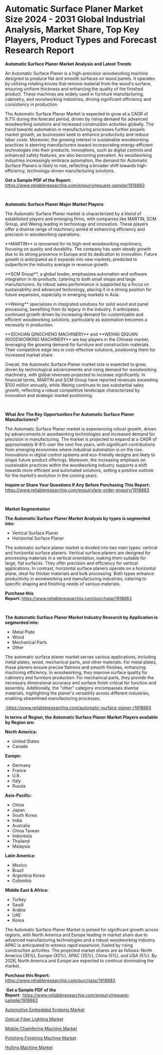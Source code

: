 <p><h1>Automatic Surface Planer Market Size 2024 - 2031 Global Industrial Analysis, Market Share, Top Key Players, Product Types and Forecast Research Report</h1></p><p><strong>Automatic Surface Planer Market Analysis and Latest Trends</strong></p>
<p><p>An Automatic Surface Planer is a high-precision woodworking machine designed to produce flat and smooth surfaces on wood panels. It operates by utilizing rotating knives that remove material from the wood's surface, ensuring uniform thickness and enhancing the quality of the finished product. These machines are widely used in furniture manufacturing, cabinetry, and woodworking industries, driving significant efficiency and consistency in production.</p><p>The Automatic Surface Planer Market is expected to grow at a CAGR of 9.7% during the forecast period, driven by rising demand for advanced woodworking solutions and increased construction activities globally. The trend towards automation in manufacturing processes further propels market growth, as businesses seek to enhance productivity and reduce labor costs. Moreover, the growing interest in sustainable woodworking practices is steering manufacturers toward incorporating energy-efficient technologies into their products. Innovations, such as digital controls and enhanced safety features, are also becoming prevalent. As woodworking industries increasingly embrace automation, the demand for Automatic Surface Planers is likely to rise, reflecting a broader shift towards high-efficiency, technology-driven manufacturing solutions.</p></p>
<p><strong>Get a Sample PDF of the Report:&nbsp;</strong> <a href="https://www.reliableresearchiq.com/enquiry/request-sample/1918883?utm_campaign=1257&utm_medium=2&utm_source=Github&utm_content=ia&utm_term=24102024&utm_id=automatic-surface-planer">https://www.reliableresearchiq.com/enquiry/request-sample/1918883</a></p>
<p>&nbsp;</p>
<p><strong>Automatic Surface Planer Major Market Players</strong></p>
<p><p>The Automatic Surface Planer market is characterized by a blend of established players and emerging firms, with companies like MARTIN, SCM Group, and Weinig leading in technology and innovation. These players offer a diverse range of machinery aimed at enhancing efficiency and precision in woodworking operations.</p><p>**MARTIN** is renowned for its high-end woodworking machinery, focusing on quality and durability. The company has seen steady growth due to its strong presence in Europe and its dedication to innovation. Future growth is anticipated as it expands into new markets, predicted to outperform the industry average in revenue growth.</p><p>**SCM Group**, a global leader, emphasizes automation and software integration in its products, catering to both small shops and large manufacturers. Its robust sales performance is supported by a focus on sustainability and advanced technology, placing it in a strong position for future expansion, especially in emerging markets in Asia.</p><p>**Weinig** specializes in integrated solutions for solid wood and panel processing, benefiting from its legacy in the industry. It anticipates continued growth driven by increasing demand for customizable and efficient woodworking solutions, particularly as automation becomes a necessity in production.</p><p>**SICHUAN QINGCHENG MACHINERY** and **WEIHAI QIQUAN WOODWORKING MACHINERY** are key players in the Chinese market, leveraging the growing demand for furniture and construction materials. Their competitive edge lies in cost-effective solutions, positioning them for increased market share.</p><p>Overall, the Automatic Surface Planer market size is expected to grow, driven by technological advancements and rising demand for woodworking machinery, with global revenues projected to increase significantly. In financial terms, MARTIN and SCM Group have reported revenues exceeding $100 million annually, while Weinig continues to see substantial sales growth, reflecting a robust competitive landscape characterized by innovation and strategic market positioning.</p></p>
<p>&nbsp;</p>
<p><strong>What Are The Key Opportunities For Automatic Surface Planer Manufacturers?</strong></p>
<p><p>The Automatic Surface Planer market is experiencing robust growth, driven by advancements in woodworking technologies and increased demand for precision in manufacturing. The market is projected to expand at a CAGR of approximately 6-8% over the next five years, with significant contributions from emerging economies where industrial automation is on the rise. Innovations in digital control systems and eco-friendly designs are likely to shape future product offerings. Moreover, the increasing emphasis on sustainable practices within the woodworking industry supports a shift towards more efficient and automated solutions, setting a positive outlook for the market’s evolution in the coming years.</p></p>
<p><strong>Inquire or Share Your Questions If Any Before Purchasing This Report:</strong> <a href="https://www.reliableresearchiq.com/enquiry/pre-order-enquiry/1918883?utm_campaign=1257&utm_medium=2&utm_source=Github&utm_content=ia&utm_term=24102024&utm_id=automatic-surface-planer">https://www.reliableresearchiq.com/enquiry/pre-order-enquiry/1918883</a></p>
<p>&nbsp;</p>
<p><strong>Market Segmentation</strong></p>
<p><strong>The Automatic Surface Planer Market Analysis by types is segmented into:</strong></p>
<p><ul><li>Vertical Surface Planer</li><li>Horizontal Surface Planer</li></ul></p>
<p><p>The automatic surface planer market is divided into two main types: vertical and horizontal surface planers. Vertical surface planers are designed for processing materials in a vertical orientation, making them suitable for large, flat surfaces. They offer precision and efficiency for vertical applications. In contrast, horizontal surface planers operate on a horizontal plane, ideal for thicker materials and bulk processing. Both types enhance productivity in woodworking and manufacturing industries, catering to specific shaping and finishing needs of various materials.</p></p>
<p><strong>Purchase this Report:&nbsp;</strong><a href="https://www.reliableresearchiq.com/purchase/1918883?utm_campaign=1257&utm_medium=2&utm_source=Github&utm_content=ia&utm_term=24102024&utm_id=automatic-surface-planer">https://www.reliableresearchiq.com/purchase/1918883</a></p>
<p>&nbsp;</p>
<p><strong>The Automatic Surface Planer Market Industry Research by Application is segmented into:</strong></p>
<p><ul><li>Metal Plate</li><li>Wood</li><li>Mechanical Parts</li><li>Other</li></ul></p>
<p><p>The automatic surface planer market serves various applications, including metal plates, wood, mechanical parts, and other materials. For metal plates, these planers ensure precise flatness and smooth finishes, enhancing machining efficiency. In woodworking, they improve surface quality for cabinetry and furniture production. For mechanical parts, they provide the necessary dimensional accuracy and surface finish critical for function and assembly. Additionally, the "other" category encompasses diverse materials, highlighting the planer's versatility across different industries, enabling streamlined manufacturing processes.</p></p>
<p><a href="https://www.reliableresearchiq.com/automatic-surface-planer-r1918883?utm_campaign=1257&utm_medium=2&utm_source=Github&utm_content=ia&utm_term=24102024&utm_id=automatic-surface-planer">&nbsp;https://www.reliableresearchiq.com/automatic-surface-planer-r1918883</a></p>
<p><strong>In terms of Region, the Automatic Surface Planer Market Players available by Region are:</strong></p>
<p>
    <p> <strong> North America: </strong>
        <ul>
            <li>United States</li>
            <li>Canada</li>
        </ul>
        </p> 
    <p> <strong> Europe: </strong>
        <ul>
            <li>Germany</li>
            <li>France</li>
            <li>U.K.</li>
            <li>Italy</li>
            <li>Russia</li>
        </ul>
        </p> 
    <p> <strong> Asia-Pacific: </strong>
        <ul>
            <li>China</li>
            <li>Japan</li>
            <li>South Korea</li>
            <li>India</li>
            <li>Australia</li>
            <li>China Taiwan</li>
            <li>Indonesia</li>
            <li>Thailand</li>
            <li>Malaysia</li>
        </ul>
        </p> 
    <p> <strong> Latin America: </strong>
        <ul>
            <li>Mexico</li>
            <li>Brazil</li>
            <li>Argentina Korea</li>
            <li>Colombia</li>
        </ul>
        </p> 
    <p> <strong> Middle East & Africa: </strong>
        <ul>
            <li>Turkey</li>
            <li>Saudi</li>
            <li>Arabia</li>
            <li>UAE</li>
            <li>Korea</li>
        </ul>
    </p>
    </p>
<p><p>The Automatic Surface Planer Market is poised for significant growth across regions, with North America and Europe leading in market share due to advanced manufacturing technologies and a robust woodworking industry. APAC is anticipated to witness rapid expansion, fueled by rising construction activities. The projected market shares are as follows: North America (35%), Europe (30%), APAC (25%), China (5%), and USA (5%). By 2026, North America and Europe are expected to continue dominating the market.</p></p>
<p><strong>Purchase this Report: </strong><a href="https://www.reliableresearchiq.com/purchase/1918883?utm_campaign=1257&utm_medium=2&utm_source=Github&utm_content=ia&utm_term=24102024&utm_id=automatic-surface-planer">https://www.reliableresearchiq.com/purchase/1918883</a></p>
<p>&nbsp;<strong>Get a Sample PDF of the Report:&nbsp;&nbsp;</strong><a href="https://www.reliableresearchiq.com/enquiry/request-sample/1918883?utm_campaign=1257&utm_medium=2&utm_source=Github&utm_content=ia&utm_term=24102024&utm_id=automatic-surface-planer">https://www.reliableresearchiq.com/enquiry/request-sample/1918883</a></p>
<p><strong></strong></p>
<p><p><a href="https://www.linkedin.com/pulse/automotive-embedded-systems-mosaic-piecing-together-global-market-sqvmf?utm_campaign=1257&utm_medium=2&utm_source=Github&utm_content=ia&utm_term=24102024&utm_id=automatic-surface-planer">Automotive Embedded Systems Market</a></p><p><a href="https://www.linkedin.com/pulse/optical-fiber-lighting-market-size-share-growth-analysis-type-apg9f?utm_campaign=1257&utm_medium=2&utm_source=Github&utm_content=ia&utm_term=24102024&utm_id=automatic-surface-planer">Optical Fiber Lighting Market</a></p><p><a href="https://github.com/sogusofer/Market-Research-Report-List-1/blob/main/mobile-chamfering-machine-market.md?utm_campaign=1257&utm_medium=2&utm_source=Github&utm_content=ia&utm_term=24102024&utm_id=automatic-surface-planer">Mobile Chamfering Machine Market</a></p><p><a href="https://github.com/gabrielleq8bung/Market-Research-Report-List-1/blob/main/polishing-finishing-machine-market.md?utm_campaign=1257&utm_medium=2&utm_source=Github&utm_content=ia&utm_term=24102024&utm_id=automatic-surface-planer">Polishing Finishing Machine Market</a></p><p><a href="https://issuu.com/reportprime-2/docs/hulling-machine-market-size-2030.pp_999c983024151d?utm_campaign=1257&utm_medium=2&utm_source=Github&utm_content=ia&utm_term=24102024&utm_id=automatic-surface-planer">Hulling Machine Market</a></p></p>